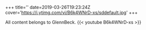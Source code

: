 +++
title=''
date=2019-03-26T19:23:24Z
cover='https://i.ytimg.com/vi/B6k4WNrD-xs/sddefault.jpg'
+++

All content belongs to GlennBeck.
{{< youtube B6k4WNrD-xs >}}
